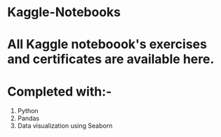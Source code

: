 # Kaggle-Notebooks
# All Kaggle noteboook's exercises and certificates are available here.
# Completed with:-
1.  Python
2.  Pandas
3.  Data visualization using Seaborn
